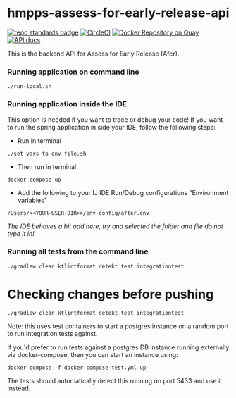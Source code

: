 # hmpps-assess-for-early-release-api
[![repo standards badge](https://img.shields.io/badge/endpoint.svg?&style=flat&logo=github&url=https%3A%2F%2Foperations-engineering-reports.cloud-platform.service.justice.gov.uk%2Fapi%2Fv1%2Fcompliant_public_repositories%2Fhmpps-assess-for-early-release-api)](https://operations-engineering-reports.cloud-platform.service.justice.gov.uk/public-report/hmpps-assess-for-early-release-api "Link to report")
[![CircleCI](https://circleci.com/gh/ministryofjustice/hmpps-assess-for-early-release-api/tree/main.svg?style=svg)](https://circleci.com/gh/ministryofjustice/hmpps-assess-for-early-release-api)
[![Docker Repository on Quay](https://img.shields.io/badge/quay.io-repository-2496ED.svg?logo=docker)](https://quay.io/repository/hmpps/hmpps-assess-for-early-release-api)
[![API docs](https://img.shields.io/badge/API_docs_-view-85EA2D.svg?logo=swagger)](https://assess-for-early-release-api-dev.hmpps.service.justice.gov.uk/swagger-ui/index.html)

This is the backend API for Assess for Early Release (Afer).

### Running application on command line

```Shell
./run-local.sh
```

### Running application inside the IDE

This option is needed if you want to trace or debug your code!
If you want to run the spring application in side your IDE, 
follow the following steps:

* Run in terminal
```Shell
./set-vars-to-env-file.sh
```
* Then run in terminal
```Shell
docker compose up
```
* Add the following to your IJ IDE Run/Debug configurations "Environment variables"
```
/Users/<<YOUR-USER-DIR>>/env-config/after.env
```
<em>The IDE behaves a bit odd here, try and selected the folder and file do not type it in!</em>
### Running all tests from the command line
```
./gradlew clean ktlintformat detekt test integrationtest
```

# Checking changes before pushing

```
./gradlew clean ktlintformat detekt test integrationtest
```

Note: this uses test containers to start a postgres instance on a random port to run integration tests against.

If you'd prefer to run tests against a postgres DB instance running externally via docker-compose, then you can start an instance using:
```Shell
docker compose -f docker-compose-test.yml up
```
The tests should automatically detect this running on port 5433 and use it instead. 
